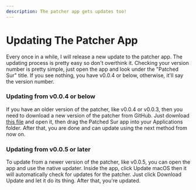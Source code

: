 ```yaml
---
description: The patcher app gets updates too!
---
```


# Updating The Patcher App

Every once in a while, I will release a new update to the patcher app. The updating process is pretty easy so don't overthink it. Checking your version number is pretty simple, just open the app and look under the "Patched Sur" title. If you see nothing, you have v0.0.4 or below, otherwise, it'll say the version number.

### Updating from v0.0.4 or below

If you have an older version of the patcher, like v0.0.4 or v0.0.3, then you need to download a new version of the patcher from GitHub. Just download [this file](https://github.com/BenSova/Patched-Sur/releases/download/v0.1.1/Post-Install-App.dmg) and open it, then drag the Patched Sur app into your Applications folder. After that, you are done and can update using the next method from now on.

### Updating from v0.0.5 or later

To update from a newer version of the patcher, like v0.0.5, you can open the app and use the native updater. Inside the app, click Update macOS then it will automatically check for updates for the patcher. Just click Download Update and let it do its thing. After that, you're updated. 

